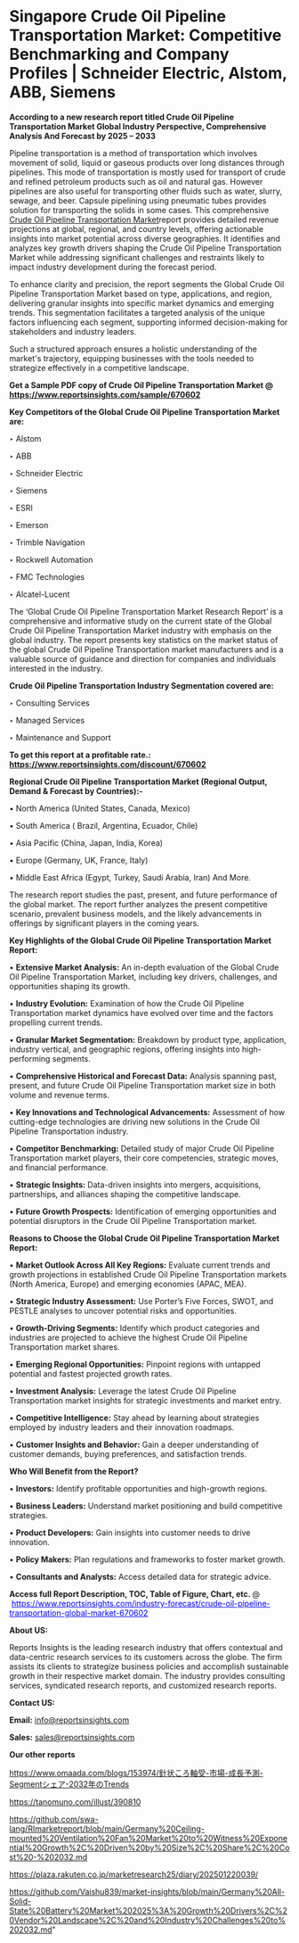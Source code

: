 # Singapore Crude Oil Pipeline Transportation Market: Competitive Benchmarking and Company Profiles | Schneider Electric, Alstom, ABB, Siemens

<strong>According to a new research report titled Crude Oil Pipeline Transportation Market Global Industry Perspective, Comprehensive Analysis And Forecast by 2025 – 2033</strong>

Pipeline transportation is a method of transportation which involves movement of solid, liquid or gaseous products over long distances through pipelines. This mode of transportation is mostly used for transport of crude and refined petroleum products such as oil and natural gas. However pipelines are also useful for transporting other fluids such as water, slurry, sewage, and beer. Capsule pipelining using pneumatic tubes provides solution for transporting the solids in some cases. This comprehensive <a href=https://www.reportsinsights.com/sample/670602>Crude Oil Pipeline Transportation Market</a>report provides detailed revenue projections at global, regional, and country levels, offering actionable insights into market potential across diverse geographies. It identifies and analyzes key growth drivers shaping the Crude Oil Pipeline Transportation Market while addressing significant challenges and restraints likely to impact industry development during the forecast period.

To enhance clarity and precision, the report segments the Global Crude Oil Pipeline Transportation Market based on type, applications, and region, delivering granular insights into specific market dynamics and emerging trends. This segmentation facilitates a targeted analysis of the unique factors influencing each segment, supporting informed decision-making for stakeholders and industry leaders.

Such a structured approach ensures a holistic understanding of the market's trajectory, equipping businesses with the tools needed to strategize effectively in a competitive landscape.

<strong>Get a Sample PDF copy of Crude Oil Pipeline Transportation Market </strong><strong>@<a href=https://www.reportsinsights.com/sample/670602 style=color:#0000ff;> https://www.reportsinsights.com/sample/670602</a></strong></font>

<strong>Key Competitors of the Global Crude Oil Pipeline Transportation Market are:</strong>

‣ Alstom

‣ ABB

‣ Schneider Electric

‣ Siemens

‣ ESRI

‣ Emerson

‣ Trimble Navigation

‣ Rockwell Automation

‣ FMC Technologies

‣ Alcatel-Lucent

The ‘Global Crude Oil Pipeline Transportation Market Research Report’ is a comprehensive and informative study on the current state of the Global Crude Oil Pipeline Transportation Market industry with emphasis on the global industry. The report presents key statistics on the market status of the global Crude Oil Pipeline Transportation market manufacturers and is a valuable source of guidance and direction for companies and individuals interested in the industry.

<strong>Crude Oil Pipeline Transportation Industry Segmentation covered are:</strong>

‣ Consulting Services

‣ Managed Services

‣ Maintenance and Support

<strong>To get this report at a profitable rate.: <a href=https://www.reportsinsights.com/discount/670602 style=color:#0000ff;>https://www.reportsinsights.com/discount/670602</a></strong></font>

<strong>Regional Crude Oil Pipeline Transportation Market (Regional Output, Demand &amp; Forecast by Countries):-</strong>

• North America (United States, Canada, Mexico)

• South America ( Brazil, Argentina, Ecuador, Chile)

• Asia Pacific (China, Japan, India, Korea)

• Europe (Germany, UK, France, Italy)

• Middle East Africa (Egypt, Turkey, Saudi Arabia, Iran) And More.

The research report studies the past, present, and future performance of the global market. The report further analyzes the present competitive scenario, prevalent business models, and the likely advancements in offerings by significant players in the coming years.

<strong>Key Highlights of the Global Crude Oil Pipeline Transportation Market Report:</strong>

• <strong>Extensive Market Analysis:</strong> An in-depth evaluation of the Global Crude Oil Pipeline Transportation Market, including key drivers, challenges, and opportunities shaping its growth.

• <strong>Industry Evolution:</strong> Examination of how the Crude Oil Pipeline Transportation market dynamics have evolved over time and the factors propelling current trends.

• <strong>Granular Market Segmentation:</strong> Breakdown by product type, application, industry vertical, and geographic regions, offering insights into high-performing segments.

• <strong>Comprehensive Historical and Forecast Data:</strong> Analysis spanning past, present, and future Crude Oil Pipeline Transportation market size in both volume and revenue terms.

• <strong>Key Innovations and Technological Advancements:</strong> Assessment of how cutting-edge technologies are driving new solutions in the Crude Oil Pipeline Transportation industry.

• <strong>Competitor Benchmarking:</strong> Detailed study of major Crude Oil Pipeline Transportation market players, their core competencies, strategic moves, and financial performance.

• <strong>Strategic Insights:</strong> Data-driven insights into mergers, acquisitions, partnerships, and alliances shaping the competitive landscape.

• <strong>Future Growth Prospects:</strong> Identification of emerging opportunities and potential disruptors in the Crude Oil Pipeline Transportation market.

<strong>Reasons to Choose the Global Crude Oil Pipeline Transportation Market Report:</strong>

• <strong>Market Outlook Across All Key Regions:</strong> Evaluate current trends and growth projections in established Crude Oil Pipeline Transportation markets (North America, Europe) and emerging economies (APAC, MEA).

• <strong>Strategic Industry Assessment:</strong> Use Porter’s Five Forces, SWOT, and PESTLE analyses to uncover potential risks and opportunities.

• <strong>Growth-Driving Segments:</strong> Identify which product categories and industries are projected to achieve the highest Crude Oil Pipeline Transportation market shares.

• <strong>Emerging Regional Opportunities:</strong> Pinpoint regions with untapped potential and fastest projected growth rates.

• <strong>Investment Analysis:</strong> Leverage the latest Crude Oil Pipeline Transportation market insights for strategic investments and market entry.

• <strong>Competitive Intelligence:</strong> Stay ahead by learning about strategies employed by industry leaders and their innovation roadmaps.

• <strong>Customer Insights and Behavior:</strong> Gain a deeper understanding of customer demands, buying preferences, and satisfaction trends.

<strong>Who Will Benefit from the Report?</strong>

• <strong>Investors:</strong> Identify profitable opportunities and high-growth regions.

• <strong>Business Leaders:</strong> Understand market positioning and build competitive strategies.

• <strong>Product Developers:</strong> Gain insights into customer needs to drive innovation.

• <strong>Policy Makers:</strong> Plan regulations and frameworks to foster market growth.

• <strong>Consultants and Analysts:</strong> Access detailed data for strategic advice.
</ul>
<strong>Access full Report Description, TOC, Table of Figure, Chart, etc. </strong>@  <a href=https://www.reportsinsights.com/industry-forecast/crude-oil-pipeline-transportation-global-market-670602 style=color:#0000ff;>https://www.reportsinsights.com/industry-forecast/crude-oil-pipeline-transportation-global-market-670602</a></font>

<strong><strong>About US</strong>:</strong>

Reports Insights is the leading research industry that offers contextual and data-centric research services to its customers across the globe. The firm assists its clients to strategize business policies and accomplish sustainable growth in their respective market domain. The industry provides consulting services, syndicated research reports, and customized research reports.

<strong>Contact US:</strong>

<p class=""""><b>Email:</b> <a href=mailto:info@reportsinsights.com>info@reportsinsights.com</a></p>
<p class=""""><b>Sales:</b> <a href=mailto:sales@reportsinsights.com>sales@reportsinsights.com</a></p>

<strong>Our other reports</strong>

<a href=https://www.omaada.com/blogs/153974/針状ころ軸受-市場-成長予測-Segmentシェア-2032年のTrends>https://www.omaada.com/blogs/153974/針状ころ軸受-市場-成長予測-Segmentシェア-2032年のTrends</a>

<a href=https://tanomuno.com/illust/390810>https://tanomuno.com/illust/390810</a>

<a href=https://github.com/swa-lang/RImarketreport/blob/main/Germany%20Ceiling-mounted%20Ventilation%20Fan%20Market%20to%20Witness%20Exponential%20Growth%2C%20Driven%20by%20Size%2C%20Share%2C%20Cost%20-%202032.md>https://github.com/swa-lang/RImarketreport/blob/main/Germany%20Ceiling-mounted%20Ventilation%20Fan%20Market%20to%20Witness%20Exponential%20Growth%2C%20Driven%20by%20Size%2C%20Share%2C%20Cost%20-%202032.md</a>

<a href=https://plaza.rakuten.co.jp/marketresearch25/diary/202501220039/>https://plaza.rakuten.co.jp/marketresearch25/diary/202501220039/</a>

<a href=https://github.com/Vaishu839/market-insights/blob/main/Germany%20All-Solid-State%20Battery%20Market%202025%3A%20Growth%20Drivers%2C%20Vendor%20Landscape%2C%20and%20Industry%20Challenges%20to%202032.md>https://github.com/Vaishu839/market-insights/blob/main/Germany%20All-Solid-State%20Battery%20Market%202025%3A%20Growth%20Drivers%2C%20Vendor%20Landscape%2C%20and%20Industry%20Challenges%20to%202032.md</a>"
